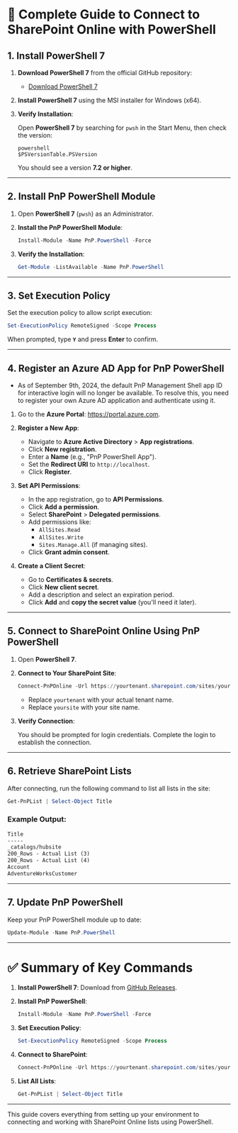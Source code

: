 📝 **Complete Guide to Connect to SharePoint Online with PowerShell**
=====================================================================

1\. **Install PowerShell 7**
----------------------------

1.  **Download PowerShell 7** from the official GitHub repository:

    -   [Download PowerShell 7](https://github.com/PowerShell/PowerShell/releases)
2.  **Install PowerShell 7** using the MSI installer for Windows (x64).

3.  **Verify Installation**:

    Open **PowerShell 7** by searching for `pwsh` in the Start Menu, then check the version:

    ```
    powershell
    $PSVersionTable.PSVersion
    ```

    You should see a version **7.2 or higher**.

* * * *

2\. **Install PnP PowerShell Module**
-------------------------------------

1.  Open **PowerShell 7** (`pwsh`) as an Administrator.

2.  **Install the PnP PowerShell Module**:

    ```powershell
    Install-Module -Name PnP.PowerShell -Force
    ```

3.  **Verify the Installation**:

    ```powershell
    Get-Module -ListAvailable -Name PnP.PowerShell
    ```

* * * *

3\. **Set Execution Policy**
----------------------------

Set the execution policy to allow script execution:

```powershell
Set-ExecutionPolicy RemoteSigned -Scope Process
```

When prompted, type **`Y`** and press **Enter** to confirm.

* * * *

4\. **Register an Azure AD App for PnP PowerShell**
---------------------------------------------------
- As of September 9th, 2024, the default PnP Management Shell app ID for interactive login will no longer be available. To resolve this, you need to register your own Azure AD application and authenticate using it.
1.  Go to the **Azure Portal**: <https://portal.azure.com>.

2.  **Register a New App**:

    -   Navigate to **Azure Active Directory** > **App registrations**.
    -   Click **New registration**.
    -   Enter a **Name** (e.g., "PnP PowerShell App").
    -   Set the **Redirect URI** to `http://localhost`.
    -   Click **Register**.
3.  **Set API Permissions**:

    -   In the app registration, go to **API Permissions**.
    -   Click **Add a permission**.
    -   Select **SharePoint** > **Delegated permissions**.
    -   Add permissions like:
        -   `AllSites.Read`
        -   `AllSites.Write`
        -   `Sites.Manage.All` (if managing sites).
    -   Click **Grant admin consent**.
4.  **Create a Client Secret**:

    -   Go to **Certificates & secrets**.
    -   Click **New client secret**.
    -   Add a description and select an expiration period.
    -   Click **Add** and **copy the secret value** (you'll need it later).

* * * *

5\. **Connect to SharePoint Online Using PnP PowerShell**
---------------------------------------------------------

1.  Open **PowerShell 7**.

2.  **Connect to Your SharePoint Site**:

    ```powershell
    Connect-PnPOnline -Url https://yourtenant.sharepoint.com/sites/yoursite -Interactive
    ```
    -   Replace `yourtenant` with your actual tenant name.
    -   Replace `yoursite` with your site name.
3.  **Verify Connection**:

    You should be prompted for login credentials. Complete the login to establish the connection.

* * * *

6\. **Retrieve SharePoint Lists**
---------------------------------

After connecting, run the following command to list all lists in the site:

```powershell
Get-PnPList | Select-Object Title
```

### Example Output:

```markdown
Title
-----
_catalogs/hubsite
200_Rows - Actual List (3)
200_Rows - Actual List (4)
Account
AdventureWorksCustomer
```

* * * *

7\. **Update PnP PowerShell**
-----------------------------

Keep your PnP PowerShell module up to date:

```powershell
Update-Module -Name PnP.PowerShell
```

* * * *

✅ **Summary of Key Commands**
=============================

1.  **Install PowerShell 7**:
    Download from [GitHub Releases](https://github.com/PowerShell/PowerShell/releases).

2.  **Install PnP PowerShell**:

    ```powershell
    Install-Module -Name PnP.PowerShell -Force
    ```

3.  **Set Execution Policy**:

    ```powershell
    Set-ExecutionPolicy RemoteSigned -Scope Process
    ```

4.  **Connect to SharePoint**:

    ```powershell
    Connect-PnPOnline -Url https://yourtenant.sharepoint.com/sites/yoursite -Interactive
    ```

5.  **List All Lists**:

    ```powershell
    Get-PnPList | Select-Object Title
    ```

* * * *

This guide covers everything from setting up your environment to connecting and working with SharePoint Online lists using PowerShell.